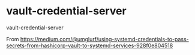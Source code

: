 # vault-credential-server
vault-credential-server

From https://medium.com/@umglurf/using-systemd-credentials-to-pass-secrets-from-hashicorp-vault-to-systemd-services-928f0e804518

